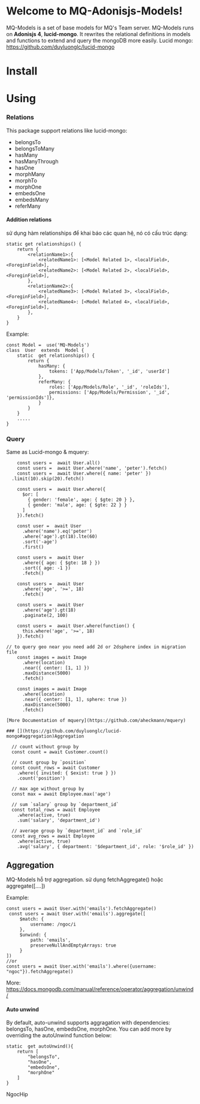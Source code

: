 # Welcome to MQ-Adonisjs-Models!
MQ-Models is a set of base models for MQ's Team server.
MQ-Models runs on **Adonisjs 4**, **lucid-mongo**.
It rewrites the relational definitions in models and functions to extend and query the mongoDB more easily.
Lucid mongo: https://github.com/duyluonglc/lucid-mongo

# Install

# Using
### Relations
This package support relations like lucid-mongo:

 - belongsTo 
 - belongsToMany 
 - hasMany 
 - hasManyThrough 
 - hasOne 
 - morphMany
 - morphTo 
 - morphOne  
 - embedsOne 
 - embedsMany 
 - referMany
#### Addition relations
sử dụng hàm relationships để khai báo các quan hệ, nó có cấu trúc dạng:

    static get relationships() {
	    return {
		    <relationName1>:{
			    <relatedName1>: [<Model Related 1>, <localField>, <ForeginField>],
			    <relatedName2>: [<Model Related 2>, <localField>, <ForeginField>],
		    },
		    <relationName2>:{
			    <relatedName3>: [<Model Related 3>, <localField>, <ForeginField>],
			    <relatedName4>: [<Model Related 4>, <localField>, <ForeginField>],
		    },
	    }
    }

Example:


    const Model =  use('MQ-Models')
    class  User  extends  Model {
	    static  get relationships() {
		    return {
				hasMany: {
					tokens: ['App/Models/Token', '_id', 'userId']
				},
				referMany: {
					roles: ['App/Models/Role', '_id', 'roleIds'],
					permissions: ['App/Models/Permission', '_id', 'permissionIds']},
				}
			}
		}
		.....
	}


### Query
Same as Lucid-mongo & mquery:

        const users =  await User.all()
        const users =  await User.where('name', 'peter').fetch()
        const users =  await User.where({ name: 'peter' })
      .limit(10).skip(20).fetch()
    
	    const users =  await User.where({
		  $or: [
	        { gender: 'female', age: { $gte: 20 } }, 
	        { gender: 'male', age: { $gte: 22 } }
	      ]
	    }).fetch()
    
	    const user =  await User
	      .where('name').eq('peter')
	      .where('age').gt(18).lte(60)
	      .sort('-age')
	      .first()
    
	    const users =  await User
	      .where({ age: { $gte: 18 } })
	      .sort({ age: -1 })
	      .fetch()
    
	    const users =  await User
	      .where('age', '>=', 18)
	      .fetch()
	    
	    const users =  await User
	      .where('age').gt(18)
	      .paginate(2, 100)
	    
	    const users =  await User.where(function() {
	      this.where('age', '>=', 18)
	    }).fetch()
    
    // to query geo near you need add 2d or 2dsphere index in migration file
	    const images = await Image
	      .where(location)
	      .near({ center: [1, 1] })
	      .maxDistance(5000)
	      .fetch()
	    
	    const images = await Image
	      .where(location)
	      .near({ center: [1, 1], sphere: true })
	      .maxDistance(5000)
	      .fetch()
    
    [More Documentation of mquery](https://github.com/aheckmann/mquery)
    
    ### [](https://github.com/duyluonglc/lucid-mongo#aggregation)Aggregation
    
      // count without group by
      const count = await Customer.count()
    
      // count group by `position`
      const count_rows = await Customer
        .where({ invited: { $exist: true } })
        .count('position')
    
      // max age without group by
      const max = await Employee.max('age')
    
      // sum `salary` group by `department_id`
      const total_rows = await Employee
        .where(active, true)
        .sum('salary', 'department_id')
    
      // average group by `department_id` and `role_id`
      const avg_rows = await Employee
        .where(active, true)
        .avg('salary', { department: '$department_id', role: '$role_id' })


## Aggregation
MQ-Models hỗ trợ aggregation.
sử dụng fetchAggregate() hoặc aggregate([....]) 

Example:

    const users = await User.with('emails').fetchAggregate()
     const users = await User.with('emails').aggregate([
	     $match: {
		     username: /ngoc/i
	     },
	     $unwind: {
		     path: 'emails',
		     preserveNullAndEmptyArrays: true
	     }
	])
	//or
	const users = await User.with('emails').where({username: "ngoc"}).fetchAggregate()
	
More: https://docs.mongodb.com/manual/reference/operator/aggregation/unwind/
#### Auto unwind
By default, auto-unwind supports aggragation with dependencies: belongsTo,
  hasOne, embedsOne, morphOne.
You can add more by overriding the autoUnwind function below:

    static  get autoUnwind(){
	    return [
		    "belongsTo",
		    "hasOne",
		    "embedsOne",
		    "morphOne"
		]
	}

NgocHip
